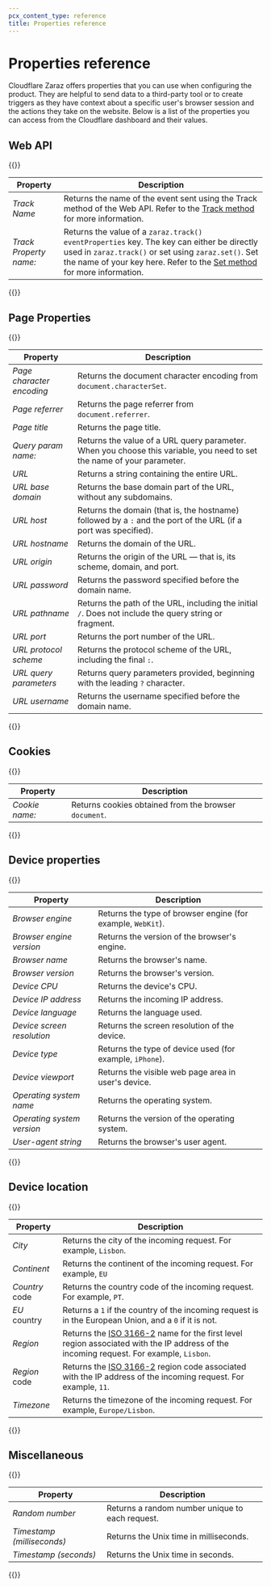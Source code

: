 ```yaml
---
pcx_content_type: reference
title: Properties reference
---
```


# Properties reference

Cloudflare Zaraz offers properties that you can use when configuring the product. They are helpful to send data to a third-party tool or to create triggers as they have context about a specific user's browser session and the actions they take on the website. Below is a list of the properties you can access from the Cloudflare dashboard and their values.

## Web API

{{<table-wrap>}}

Property               | Description
---------------------- | -----------
_Track Name_           | Returns the name of the event sent using the Track method of the Web API. Refer to the [Track method](/zaraz/web-api/track/) for more information.
_Track Property name:_ | Returns the value of a `zaraz.track()` `eventProperties` key. The key can either be directly used in `zaraz.track()` or set using `zaraz.set()`. Set the name of your key here. Refer to the [Set method](/zaraz/web-api/set/) for more information.

{{</table-wrap>}}

## Page Properties

{{<table-wrap>}}

Property                  | Description
------------------------- | -----------
_Page character encoding_ | Returns the document character encoding from `document.characterSet`.
_Page referrer_           | Returns the page referrer from `document.referrer`.
_Page title_              | Returns the page title.
_Query param name:_       | Returns the value of a URL query parameter. When you choose this variable, you need to set the name of your parameter.
_URL_                     | Returns a string containing the entire URL.
_URL base domain_         | Returns the base domain part of the URL, without any subdomains.
_URL host_                | Returns the domain (that is, the hostname) followed by a `:` and the port of the URL (if a port was specified).
_URL hostname_            | Returns the domain of the URL.
_URL origin_              | Returns the origin of the URL — that is, its scheme, domain, and port.
_URL password_            | Returns the password specified before the domain name.
_URL pathname_            | Returns the path of the URL, including the initial `/`. Does not include the query string or fragment.
_URL port_                | Returns the port number of the URL.
_URL protocol scheme_     | Returns the protocol scheme of the URL, including the final `:`.
_URL query parameters_    | Returns query parameters provided, beginning with the leading `?` character.
_URL username_            | Returns the username specified before the domain name.

{{</table-wrap>}}

## Cookies

{{<table-wrap>}}

Property       | Description
-------------- | ----------
_Cookie name:_ | Returns cookies obtained from the browser `document`.

{{</table-wrap>}}

## Device properties

{{<table-wrap>}}

Property                   | Description
-------------------------- | -----------
_Browser engine_           | Returns the type of browser engine (for example, `WebKit`).
_Browser engine version_   | Returns the version of the browser's engine.
_Browser name_             | Returns the browser's name.
_Browser version_          | Returns the browser's version.
_Device CPU_               | Returns the device's CPU.
_Device IP address_        | Returns the incoming IP address.
_Device language_          | Returns the language used.
_Device screen resolution_ | Returns the screen resolution of the device.
_Device type_              | Returns the type of device used (for example, `iPhone`).
_Device viewport_          | Returns the visible web page area in user's device.
_Operating system name_    | Returns the operating system.
_Operating system version_ | Returns the version of the operating system.
_User-agent string_	       | Returns the browser's user agent.

{{</table-wrap>}}

## Device location

{{<table-wrap>}}

Property 		| Description
--------------- | -----------
_City_ 			| Returns the city of the incoming request. For example, `Lisbon`.
_Continent_ 	| Returns the continent of the incoming request. For example, `EU`
_Country_ code	| Returns the country code of the incoming request. For example, `PT`.
_EU_ country 	| Returns a `1` if the country of the incoming request is in the European Union, and a `0` if it is not.
_Region_ 		| Returns the [ISO 3166-2](https://en.wikipedia.org/wiki/ISO_3166-2) name for the first level region associated with the IP address of the incoming request. For example, `Lisbon`.
_Region_ code 	| Returns the [ISO 3166-2](https://en.wikipedia.org/wiki/ISO_3166-2) region code associated with the IP address of the incoming request. For example, `11`.
_Timezone_ 		| Returns the timezone of the incoming request. For example, `Europe/Lisbon`.

{{</table-wrap>}}

## Miscellaneous

{{<table-wrap>}}

Property                   | Description
-------------------------- | -----------
_Random number_            | Returns a random number unique to each request.
_Timestamp (milliseconds)_ | Returns the Unix time in milliseconds.
_Timestamp (seconds)_      | Returns the Unix time in seconds.

{{</table-wrap>}}